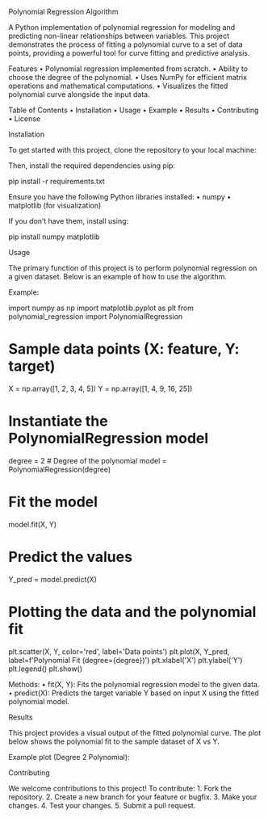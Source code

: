 Polynomial Regression Algorithm

A Python implementation of polynomial regression for modeling and predicting non-linear relationships between variables. This project demonstrates the process of fitting a polynomial curve to a set of data points, providing a powerful tool for curve fitting and predictive analysis.

Features
	•	Polynomial regression implemented from scratch.
	•	Ability to choose the degree of the polynomial.
	•	Uses NumPy for efficient matrix operations and mathematical computations.
	•	Visualizes the fitted polynomial curve alongside the input data.

Table of Contents
	•	Installation
	•	Usage
	•	Example
	•	Results
	•	Contributing
	•	License

Installation

To get started with this project, clone the repository to your local machine:

Then, install the required dependencies using pip:

pip install -r requirements.txt

Ensure you have the following Python libraries installed:
	•	numpy
	•	matplotlib (for visualization)

If you don’t have them, install using:

pip install numpy matplotlib

Usage

The primary function of this project is to perform polynomial regression on a given dataset. Below is an example of how to use the algorithm.

Example:

import numpy as np
import matplotlib.pyplot as plt
from polynomial_regression import PolynomialRegression

# Sample data points (X: feature, Y: target)
X = np.array([1, 2, 3, 4, 5])
Y = np.array([1, 4, 9, 16, 25])

# Instantiate the PolynomialRegression model
degree = 2  # Degree of the polynomial
model = PolynomialRegression(degree)

# Fit the model
model.fit(X, Y)

# Predict the values
Y_pred = model.predict(X)

# Plotting the data and the polynomial fit
plt.scatter(X, Y, color='red', label='Data points')
plt.plot(X, Y_pred, label=f'Polynomial Fit (degree={degree})')
plt.xlabel('X')
plt.ylabel('Y')
plt.legend()
plt.show()

Methods:
	•	fit(X, Y): Fits the polynomial regression model to the given data.
	•	predict(X): Predicts the target variable Y based on input X using the fitted polynomial model.

Results

This project provides a visual output of the fitted polynomial curve. The plot below shows the polynomial fit to the sample dataset of X vs Y.

Example plot (Degree 2 Polynomial):

Contributing

We welcome contributions to this project! To contribute:
	1.	Fork the repository.
	2.	Create a new branch for your feature or bugfix.
	3.	Make your changes.
	4.	Test your changes.
	5.	Submit a pull request.
